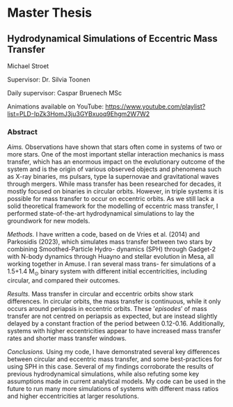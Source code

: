# Master Thesis
## Hydrodynamical Simulations of Eccentric Mass Transfer

Michael Stroet

Supervisor: Dr. Silvia Toonen

Daily supervisor: Caspar Bruenech MSc

Animations available on YouTube: https://www.youtube.com/playlist?list=PLD-IpZk3HomJ3ju3GYBxuoq9Ehgm2W7W2


### Abstract

_Aims._ Observations have shown that stars often come in systems of two or more stars.
One of the most important stellar interaction mechanics is mass transfer, which has
an enormous impact on the evolutionary outcome of the system and is the origin of
various observed objects and phenomena such as X-ray binaries, ms pulsars, type Ia
supernovae and gravitational waves through mergers. While mass transfer has been
researched for decades, it mostly focused on binaries in circular orbits. However, in
triple systems it is possible for mass transfer to occur on eccentric orbits. As we
still lack a solid theoretical framework for the modelling of eccentric mass transfer,
I performed state-of-the-art hydrodynamical simulations to lay the groundwork for
new models.

_Methods._ I have written a code, based on de Vries et al. (2014) and Parkosidis (2023), which
simulates mass transfer between two stars by combining Smoothed-Particle Hydro-
dynamics (SPH) through Gadget-2 with N-body dynamics through Huayno and
stellar evolution in Mesa, all working together in Amuse. I ran several mass trans-
fer simulations of a 1.5+1.4 M<sub>⊙</sub> binary system with different initial eccentricities,
including circular, and compared their outcomes.

_Results._ Mass transfer in circular and eccentric orbits show stark differences. In
circular orbits, the mass transfer is continuous, while it only occurs around periapsis
in eccentric orbits. These ’_episodes_’ of mass transfer are not centred on periapsis
as expected, but are instead slightly delayed by a constant fraction of the period
between 0.12-0.16. Additionally, systems with higher eccentricities appear to have
increased mass transfer rates and shorter mass transfer windows.

_Conclusions._ Using my code, I have demonstrated several key differences between
circular and eccentric mass transfer, and some best-practices for using SPH in this
case. Several of my findings corroborate the results of previous hydrodynamical
simulations, while also refuting some key assumptions made in current analytical
models. My code can be used in the future to run many more simulations of systems
with different mass ratios and higher eccentricities at larger resolutions.
